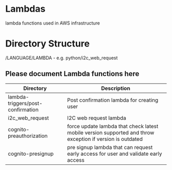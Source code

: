 # Lambdas
lambda functions used in AWS infrastructure

# Directory Structure
/LANGUAGE/LAMBDA - e.g. python/i2c_web_request


## Please document Lambda functions here
| Directory                             |  Description                                                |
|---------------------------------------|-------------------------------------------------------------|
|lambda-triggers/post-confirmation      | Post confirmation lambda for creating user                  |
|i2c_web_request                 | I2C web request lambda                                      | 
| cognito-preauthorization       | force update lambda that check latest mobile version supported and throw exception if version is outdated  
| cognito-presignup  | pre signup lambda that can request early access for user and validate early access